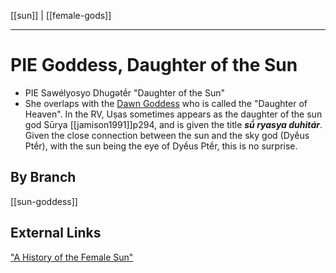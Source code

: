 [[sun]] | [[female-gods]]

---


# PIE Goddess, Daughter of the Sun

- PIE Sawélyosyo Dhugәtḗr "Daughter of the Sun"
- She overlaps with the [Dawn Goddess](dawn.md) who is called the "Daughter of Heaven". In the RV, Uṣas sometimes appears as the daughter of the sun god Sūrya [[jamison1991]]p294, and is given the title ***sū́ ryasya duhitár***. Given the close connection between the sun and the sky god (Dyḗus Ptḗr), with the sun being the eye of Dyḗus Ptḗr, this is no surprise.


## By Branch
[[sun-goddess]]

## External Links
["A History of the Female Sun"](https://www.huffpost.com/entry/sun-goddess-b-884568)
